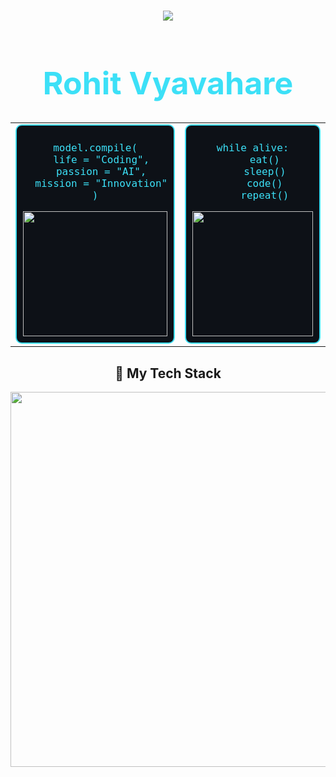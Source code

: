 <div align="center">
  <h3>
    <img src="https://readme-typing-svg.herokuapp.com?font=Fira+Code&size=25&duration=3000&pause=1000&color=3CE0F7&center=true&vCenter=true&random=false&width=435&lines=AI+Engineer;Machine+Learning+Specialist;Deep+Learning;NLP+Engineer;LLM's;Agents" />
  </h3>
</div>

<div align="center">
  <h1 style="font-size: 50px; color: #3CE0F7;">Rohit Vyavahare</h1>
</div>

<div align="center">
  <table>
    <tr>
      <td width="50%">
        <div align="center" style="border: 2px solid #3CE0F7; border-radius: 10px; padding: 10px; background-color: #0d1117;">
          <pre style="color: #3CE0F7; font-size: 16px;">
model.compile(
  life = "Coding",
  passion = "AI",
  mission = "Innovation"
)</pre>
          <img src="https://raw.githubusercontent.com/gist/patevs/b007a0e98fb216438d4cbf559fac4166/raw/88f20c9d749d756be63f22b09f3c4ac570bc5101/programming.gif" width="100%" height="200px"/>
        </div>
      </td>
      <td width="50%">
        <div align="center" style="border: 2px solid #3CE0F7; border-radius: 10px; padding: 10px; background-color: #0d1117;">
          <pre style="color: #3CE0F7; font-size: 16px;">
while alive:
    eat()
    sleep()
    code()
    repeat()</pre>
          <img src="https://raw.githubusercontent.com/TheDudeThatCode/TheDudeThatCode/master/Assets/Developer.gif" width="100%" height="200px"/>
        </div>
      </td>
    </tr>
  </table>
</div>

<!-- My Tech Stack -->
<div align="center">
  <h2>🚀 My Tech Stack</h2>
  <img src="https://skillicons.dev/icons?i=python,tensorflow,pytorch,aws,anaconda,azure,docker,cassandra,fastapi,flask,gcp,git,kubernetes,github,githubactions,ai,mongodb,mysql,opencv,postgres,postman,sklearn,vscode&theme=dark&perline=6" width="600px"/>
</div>
